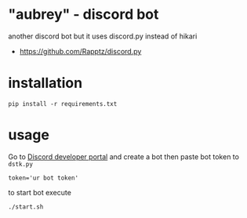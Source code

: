 # "aubrey" - discord bot
another discord bot but it uses discord.py instead of hikari

* https://github.com/Rapptz/discord.py

# installation
```
pip install -r requirements.txt
```

# usage
Go to [Discord developer portal](https://discord.com/developers/applications) and create a bot then paste bot token to `dstk.py`
```
token='ur bot token'
```
to start bot execute
```
./start.sh
```
